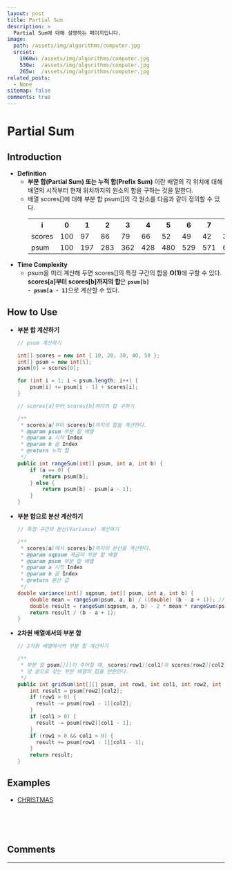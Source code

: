 ```yaml
---
layout: post
title: Partial Sum
description: >
  Partial Sum에 대해 설명하는 페이지입니다.
image: 
  path: /assets/img/algorithms/computer.jpg
  srcset:
    1060w: /assets/img/algorithms/computer.jpg
    530w:  /assets/img/algorithms/computer.jpg
    265w:  /assets/img/algorithms/computer.jpg
related_posts:
  - None
sitemap: false
comments: true
---
```


# Partial Sum

## Introduction
- **Definition**
  - **부분 합(Partial Sum) 또는 누적 합(Prefix Sum)** 이란 배열의 각 위치에 대해 배열의 시작부터 현재 위치까지의 원소의 합을 구하는 것을 말한다.
  - 배열 scores[]에 대해 부분 합 psum[]의 각 원소를 다음과 같이 정의할 수 있다.
    <table>
      <tr>
        <th>i</th>
        <th>0</th>
        <th>1</th>
        <th>2</th>
        <th>3</th>
        <th>4</th>
        <th>5</th>
        <th>6</th>
        <th>7</th>
        <th>8</th>
      </tr>
      <tr>
        <td>scores</td>
        <td>100</td>
        <td>97</td>
        <td>86</td>
        <td>79</td>
        <td>66</td>
        <td>52</td>
        <td>49</td>
        <td>42</td>
        <td>31</td>
      </tr>
      <tr>
        <td>psum</td>
        <td>100</td>
        <td>197</td>
        <td>283</td>
        <td>362</td>
        <td>428</td>
        <td>480</td>
        <td>529</td>
        <td>571</td>
        <td>602</td>
      </tr>
    </table>
- **Time Complexity**
  - psum을 미리 계산해 두면 scores[]의 특정 구간의 합을 <b>O(1)</b>에 구할 수 있다. <b>scores[a]부터 scores[b]까지의 합</b>은 <code><b>psum[b] - psum[a - 1]</b></code>으로 계산할 수 있다.

## How to Use
- <b>부분 합 계산하기</b>
  ```java
  // psum 계산하기

  int[] scores = new int { 10, 20, 30, 40, 50 };
  int[] psum = new int[5];
  psum[0] = scores[0];

  for (int i = 1; i < psum.length; i++) {
      psum[i] += psum[i - 1] + scores[i];
  }
  ```
  ```java
  // scores[a]부터 scores[b]까지의 합 구하기

  /**
   * scores[a]부터 scores[b]까지의 합을 계산한다.
   * @param psum 부분 합 배열
   * @param a 시작 Index
   * @param b 끝 Index
   * @return 누적 합
   */
  public int rangeSum(int[] psum, int a, int b) {
      if (a == 0) {
          return psum[b];          
      } else {
          return psum[b] - psum[a - 1];
      }
  }
  ```
- <b>부분 합으로 분산 계산하기</b>
  ```java
  // 특정 구간의 분산(Variance) 계산하기

  /**
   * scores[a]에서 scores[b]까지의 분산을 계산한다.
   * @param sqpsum 제곱의 부분 합 배열
   * @param psum 부분 합 배열
   * @param a 시작 Index
   * @param b 끝 Index
   * @return 분산 값
   */
  double variance(int[] sqpsum, int[] psum, int a, int b) {
      double mean = rangeSum(psum, a, b) / ((double) (b - a + 1)); // 구간의 평균 값 계산
      double result = rangeSum(sqpsum, a, b) - 2 * mean * rangeSum(psum, a, b) + (b - a + 1) * mean * mean;
      return result / (b - a + 1);
  }
  ```
- <b>2차원 배열에서의 부분 합</b>
  ```java
  // 2차원 배열에서의 부분 합 계산하기

  /**
   * 부분 합 psum[][]이 주어질 때, scores[row1][col1]과 scores[row2][col2]를 
   * 양 끝으로 갖는 부분 배열의 합을 반환한다.
   */
  public int gridSum(int[][] psum, int row1, int col1, int row2, int col2) {
      int result = psum[row2][col2];
      if (row1 > 0) {
        result -= psum[row1 - 1][col2];
      }
      if (col1 > 0) {
        result -= psum[row2][col1 - 1];
      }
      if (row1 > 0 && col1 > 0) {
        result += psum[row1 - 1][col1 - 1];
      }
      return result;
  }
  ```

## Examples
- <a href="https://github.com/HyunJinNo/Algorithm/blob/main/Partial%20Sum%20(Prefix%20Sum)/CHRISTMAS.ts" target="_blank">CHRISTMAS</a>

<br />
<br />
<br />

## Comments
<hr />
<script
  src="https://utteranc.es/client.js"
  repo="HyunJinNo/HyunJinNo.github.io"
  issue-term="pathname"
  theme="github-light"
  crossorigin="anonymous"
  async
></script>